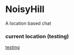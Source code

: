 # NoisyHill

A location based chat

### current location (testing)

[testing](http://noisyhill.herokuapp.com)
